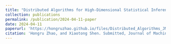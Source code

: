 ```yaml
---
title: "Distributed Algorithms for High-Dimensional Statistical Inference and Structure Learning with Heterogeneous Data"
collection: publications
permalink: /publication/2024-04-11-paper
date: 2024-04-11
paperurl: 'https://hongruzhao.github.io/files/Distributed_Algorithms_JMLR-24-0524-1.pdf'
citation: 'Hongru Zhao, and Xiaotong Shen. Submitted, Journal of Machine Learning Research (2024).'
---
```

